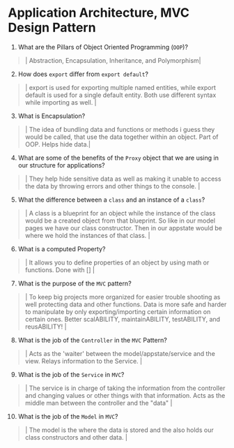 # Application Architecture, MVC Design Pattern
01. What are the Pillars of Object Oriented Programming (`OOP`)?
  
  > | Abstraction, Encapsulation, Inheritance, and Polymorphism|

02. How does `export` differ from `export default`?
  
  > | export is used for exporting multiple named entities, while export default is used for a single default entity. Both use different syntax while importing as well. |

03. What is Encapsulation?
  
  > | The idea of bundling data and functions or methods i guess they would be called, that use the data together within an object. Part of OOP. Helps hide data.|

04. What are some of the benefits of the `Proxy` object that we are using in our structure for applications?
  
  > | They help hide sensitive data as well as making it unable to access the data by throwing errors and other things to the console. |

05. What the difference between a `class` and an instance of a `class`?
  
  > | A class is a blueprint for an object while the instance of the class would be a created object from that blueprint. So like in our model pages we have our class constructor. Then in our appstate would be where we hold the instances of that class. |

06. What is a computed Property?
  
  > | It allows you to define properties of an object by using math or functions. Done with [] |

07. What is the purpose of the `MVC` pattern?
  
  > | To keep big projects more organized for easier trouble shooting as well protecting data and other functions. Data is more safe and harder to manipulate by only exporting/importing certain information on certain ones. Better scalABILITY, maintainABILITY, testABILITY, and reusABILITY! |

08. What is the job of the `Controller` in the `MVC` Pattern?
  
  > | Acts as the 'waiter' between the model/appstate/service and the view. Relays information to the Service. |

09. What is the job of the `Service` in `MVC`?
  
  > | The service is in charge of taking the information from the controller and changing values or other things with that information. Acts as the middle man between the controller and the "data" |

10. What is the job of the `Model` in `MVC`?
  
  > | The model is the where the data is stored and the also holds our class constructors and other data. |
